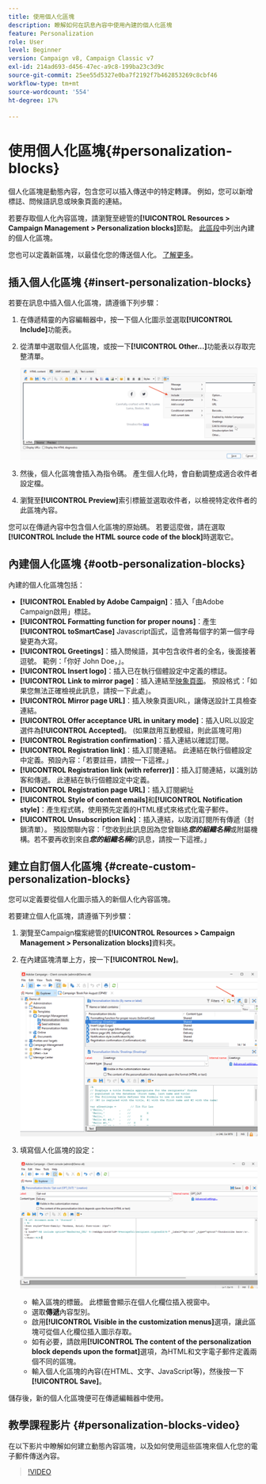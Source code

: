```yaml
---
title: 使用個人化區塊
description: 瞭解如何在訊息內容中使用內建的個人化區塊
feature: Personalization
role: User
level: Beginner
version: Campaign v8, Campaign Classic v7
exl-id: 214ad693-d456-47ec-a9c8-199ba23c3d9c
source-git-commit: 25ee55d5327e0ba7f2192f7b462853269c8cbf46
workflow-type: tm+mt
source-wordcount: '554'
ht-degree: 17%

---
```


# 使用個人化區塊{#personalization-blocks}

個人化區塊是動態內容，包含您可以插入傳送中的特定轉譯。 例如，您可以新增標誌、問候語訊息或映象頁面的連結。

若要存取個人化內容區塊，請瀏覽至總管的&#x200B;**[!UICONTROL Resources > Campaign Management > Personalization blocks]**&#x200B;節點。 [此區段](#ootb-personalization-blocks)中列出內建的個人化區塊。

您也可以定義新區塊，以最佳化您的傳送個人化。 [了解更多](#create-custom-personalization-blocks)。

## 插入個人化區塊 {#insert-personalization-blocks}

若要在訊息中插入個人化區塊，請遵循下列步驟：

1. 在傳遞精靈的內容編輯器中，按一下個人化圖示並選取&#x200B;**[!UICONTROL Include]**&#x200B;功能表。
1. 從清單中選取個人化區塊，或按一下&#x200B;**[!UICONTROL Other...]**&#x200B;功能表以存取完整清單。

   ![](assets/perso-content-block.png)

1. 然後，個人化區塊會插入為指令碼。 產生個人化時，會自動調整成適合收件者設定檔。
1. 瀏覽至&#x200B;**[!UICONTROL Preview]**&#x200B;索引標籤並選取收件者，以檢視特定收件者的此區塊內容。

您可以在傳遞內容中包含個人化區塊的原始碼。 若要這麼做，請在選取&#x200B;**[!UICONTROL Include the HTML source code of the block]**&#x200B;時選取它。

## 內建個人化區塊 {#ootb-personalization-blocks}

內建的個人化區塊包括：

* **[!UICONTROL Enabled by Adobe Campaign]**：插入「由Adobe Campaign啟用」標誌。
* **[!UICONTROL Formatting function for proper nouns]**：產生&#x200B;**[!UICONTROL toSmartCase]** Javascript函式，這會將每個字的第一個字母變更為大寫。
* **[!UICONTROL Greetings]**：插入問候語，其中包含收件者的全名，後面接著逗號。 範例：「你好 John Doe，」。
* **[!UICONTROL Insert logo]**：插入已在執行個體設定中定義的標誌。
* **[!UICONTROL Link to mirror page]**：插入連結至[映象頁面](mirror-page.md)。 預設格式：「如果您無法正確檢視此訊息，請按一下此處」。
* **[!UICONTROL Mirror page URL]**：插入映象頁面URL，讓傳送設計工具檢查連結。
* **[!UICONTROL Offer acceptance URL in unitary mode]**：插入URL以設定選件為&#x200B;**[!UICONTROL Accepted]**。 (如果啟用互動模組，則此區塊可用)
* **[!UICONTROL Registration confirmation]**：插入連結以確認訂閱。
* **[!UICONTROL Registration link]**：插入訂閱連結。 此連結在執行個體設定中定義。預設內容：「若要註冊，請按一下這裡。」
* **[!UICONTROL Registration link (with referrer)]**：插入訂閱連結，以識別訪客和傳遞。 此連結在執行個體設定中定義。
* **[!UICONTROL Registration page URL]**：插入訂閱網址
* **[!UICONTROL Style of content emails]**&#x200B;和&#x200B;**[!UICONTROL Notification style]**：產生程式碼，使用預先定義的HTML樣式來格式化電子郵件。
* **[!UICONTROL Unsubscription link]**：插入連結，以取消訂閱所有傳遞（封鎖清單）。 預設關聯內容：「您收到此訊息因為您曾聯絡&#x200B;***您的組織名稱***&#x200B;或附屬機構。若不要再收到來自&#x200B;***您的組織名稱***&#x200B;的訊息，請按一下這裡。」

## 建立自訂個人化區塊 {#create-custom-personalization-blocks}

您可以定義要從個人化圖示插入的新個人化內容區塊。

若要建立個人化區塊，請遵循下列步驟：

1. 瀏覽至Campaign檔案總管的&#x200B;**[!UICONTROL Resources > Campaign Management > Personalization blocks]**&#x200B;資料夾。
1. 在內建區塊清單上方，按一下&#x200B;**[!UICONTROL New]**。

   ![](assets/perso-new-block.png)

1. 填寫個人化區塊的設定：

   ![](assets/perso-custom-block.png)

   * 輸入區塊的標籤。 此標籤會顯示在個人化欄位插入視窗中。
   * 選取&#x200B;**傳遞**&#x200B;內容型別。
   * 啟用&#x200B;**[!UICONTROL Visible in the customization menus]**&#x200B;選項，讓此區塊可從個人化欄位插入圖示存取。
   * 如有必要，請啟用&#x200B;**[!UICONTROL The content of the personalization block depends upon the format]**&#x200B;選項，為HTML和文字電子郵件定義兩個不同的區塊。
   * 輸入個人化區塊的內容(在HTML、文字、JavaScript等)，然後按一下&#x200B;**[!UICONTROL Save]**。

儲存後，新的個人化區塊便可在傳遞編輯器中使用。

## 教學課程影片 {#personalization-blocks-video}

在以下影片中瞭解如何建立動態內容區塊，以及如何使用這些區塊來個人化您的電子郵件傳送內容。

>[!VIDEO](https://video.tv.adobe.com/v/3449017?captions=chi_hant&quality=12)
